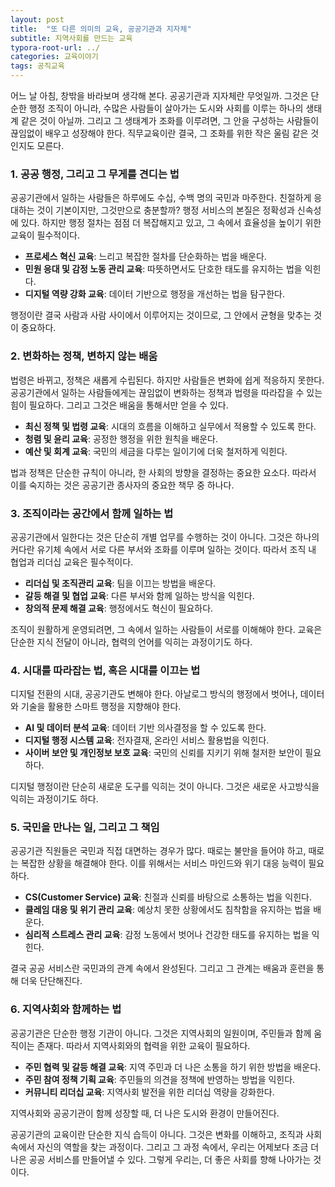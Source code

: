 ```yaml
---
layout: post
title:  "또 다른 의미의 교육, 공공기관과 지자체"
subtitle: 지역사회를 만드는 교육
typora-root-url: ../
categories: 교육이야기
tags: 공직교육
---
```


어느 날 아침, 창밖을 바라보며 생각해 본다. 공공기관과 지자체란 무엇일까. 그것은 단순한 행정 조직이 아니라, 수많은 사람들이 살아가는 도시와 사회를 이루는 하나의 생태계 같은 것이 아닐까. 그리고 그 생태계가 조화를 이루려면, 그 안을 구성하는 사람들이 끊임없이 배우고 성장해야 한다. 직무교육이란 결국, 그 조화를 위한 작은 울림 같은 것인지도 모른다.

### 1. 공공 행정, 그리고 그 무게를 견디는 법

공공기관에서 일하는 사람들은 하루에도 수십, 수백 명의 국민과 마주한다. 친절하게 응대하는 것이 기본이지만, 그것만으로 충분할까? 행정 서비스의 본질은 정확성과 신속성에 있다. 하지만 행정 절차는 점점 더 복잡해지고 있고, 그 속에서 효율성을 높이기 위한 교육이 필수적이다.

- **프로세스 혁신 교육**: 느리고 복잡한 절차를 단순화하는 법을 배운다.
- **민원 응대 및 감정 노동 관리 교육**: 따뜻하면서도 단호한 태도를 유지하는 법을 익힌다.
- **디지털 역량 강화 교육**: 데이터 기반으로 행정을 개선하는 법을 탐구한다.

행정이란 결국 사람과 사람 사이에서 이루어지는 것이므로, 그 안에서 균형을 맞추는 것이 중요하다.

### 2. 변화하는 정책, 변하지 않는 배움

법령은 바뀌고, 정책은 새롭게 수립된다. 하지만 사람들은 변화에 쉽게 적응하지 못한다. 공공기관에서 일하는 사람들에게는 끊임없이 변화하는 정책과 법령을 따라잡을 수 있는 힘이 필요하다. 그리고 그것은 배움을 통해서만 얻을 수 있다.

- **최신 정책 및 법령 교육**: 시대의 흐름을 이해하고 실무에서 적용할 수 있도록 한다.
- **청렴 및 윤리 교육**: 공정한 행정을 위한 원칙을 배운다.
- **예산 및 회계 교육**: 국민의 세금을 다루는 일이기에 더욱 철저하게 익힌다.

법과 정책은 단순한 규칙이 아니라, 한 사회의 방향을 결정하는 중요한 요소다. 따라서 이를 숙지하는 것은 공공기관 종사자의 중요한 책무 중 하나다.

### 3. 조직이라는 공간에서 함께 일하는 법

공공기관에서 일한다는 것은 단순히 개별 업무를 수행하는 것이 아니다. 그것은 하나의 커다란 유기체 속에서 서로 다른 부서와 조화를 이루며 일하는 것이다. 따라서 조직 내 협업과 리더십 교육은 필수적이다.

- **리더십 및 조직관리 교육**: 팀을 이끄는 방법을 배운다.
- **갈등 해결 및 협업 교육**: 다른 부서와 함께 일하는 방식을 익힌다.
- **창의적 문제 해결 교육**: 행정에서도 혁신이 필요하다.

조직이 원활하게 운영되려면, 그 속에서 일하는 사람들이 서로를 이해해야 한다. 교육은 단순한 지식 전달이 아니라, 협력의 언어를 익히는 과정이기도 하다.

### 4. 시대를 따라잡는 법, 혹은 시대를 이끄는 법

디지털 전환의 시대, 공공기관도 변해야 한다. 아날로그 방식의 행정에서 벗어나, 데이터와 기술을 활용한 스마트 행정을 지향해야 한다.

- **AI 및 데이터 분석 교육**: 데이터 기반 의사결정을 할 수 있도록 한다.
- **디지털 행정 시스템 교육**: 전자결재, 온라인 서비스 활용법을 익힌다.
- **사이버 보안 및 개인정보 보호 교육**: 국민의 신뢰를 지키기 위해 철저한 보안이 필요하다.

디지털 행정이란 단순히 새로운 도구를 익히는 것이 아니다. 그것은 새로운 사고방식을 익히는 과정이기도 하다.

### 5. 국민을 만나는 일, 그리고 그 책임

공공기관 직원들은 국민과 직접 대면하는 경우가 많다. 때로는 불만을 들어야 하고, 때로는 복잡한 상황을 해결해야 한다. 이를 위해서는 서비스 마인드와 위기 대응 능력이 필요하다.

- **CS(Customer Service) 교육**: 친절과 신뢰를 바탕으로 소통하는 법을 익힌다.
- **클레임 대응 및 위기 관리 교육**: 예상치 못한 상황에서도 침착함을 유지하는 법을 배운다.
- **심리적 스트레스 관리 교육**: 감정 노동에서 벗어나 건강한 태도를 유지하는 법을 익힌다.

결국 공공 서비스란 국민과의 관계 속에서 완성된다. 그리고 그 관계는 배움과 훈련을 통해 더욱 단단해진다.

### 6. 지역사회와 함께하는 법

공공기관은 단순한 행정 기관이 아니다. 그것은 지역사회의 일원이며, 주민들과 함께 움직이는 존재다. 따라서 지역사회와의 협력을 위한 교육이 필요하다.

- **주민 협력 및 갈등 해결 교육**: 지역 주민과 더 나은 소통을 하기 위한 방법을 배운다.
- **주민 참여 정책 기획 교육**: 주민들의 의견을 정책에 반영하는 방법을 익힌다.
- **커뮤니티 리더십 교육**: 지역사회 발전을 위한 리더십 역량을 강화한다.

지역사회와 공공기관이 함께 성장할 때, 더 나은 도시와 환경이 만들어진다.

공공기관의 교육이란 단순한 지식 습득이 아니다. 그것은 변화를 이해하고, 조직과 사회 속에서 자신의 역할을 찾는 과정이다. 그리고 그 과정 속에서, 우리는 어제보다 조금 더 나은 공공 서비스를 만들어낼 수 있다. 그렇게 우리는, 더 좋은 사회를 향해 나아가는 것이다.
